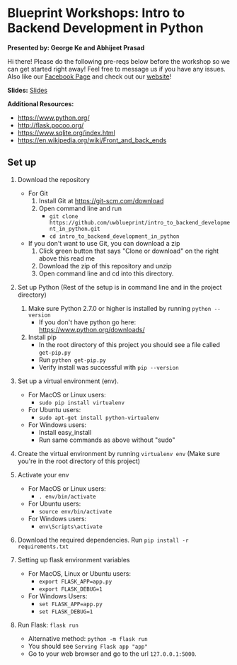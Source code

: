 # Blueprint Workshops: Intro to Backend Development in Python
**Presented by: George Ke and Abhijeet Prasad**

Hi there! Please do the following pre-reqs below before the workshop so we can get started right away! Feel free to message us if you have any issues. Also like our [Facebook Page](https://www.facebook.com/uwblueprint/) and check out our [website](https://www.uwblueprint.org/)!

**Slides:** [Slides](https://docs.google.com/presentation/d/1v-2YcJB7gdWSbYjeqB6z0F6B3GSZxJmkCJeksxXgt3U/edit)

**Additional Resources:** 
- https://www.python.org/
- http://flask.pocoo.org/
- https://www.sqlite.org/index.html
- https://en.wikipedia.org/wiki/Front_and_back_ends

## Set up

1. Download the repository
	- For Git
		1. Install Git at https://git-scm.com/download
		2. Open command line and run 
			- `git clone https://github.com/uwblueprint/intro_to_backend_development_in_python.git`
			- `cd intro_to_backend_development_in_python`
	- If you don't want to use Git, you can download a zip 
		1. Click green button that says "Clone or download" on the right above this read me
		2. Download the zip of this repository and unzip
		3. Open command line and cd into this directory.
		
2. Set up Python (Rest of the setup is in command line and in the project directory)
	1. Make sure Python 2.7.0 or higher is installed by running `python --version`
		- If you don't have python go here: https://www.python.org/downloads/
	2. Install pip
		- In the root directory of this project you should see a file called `get-pip.py`
		- Run `python get-pip.py`
		- Verify install was successful with `pip --version`

3. Set up a virtual environment (env). 
	- For MacOS or Linux users:
		- `sudo pip install virtualenv`
	- For Ubuntu users:
		- `sudo apt-get install python-virtualenv`
	- For Windows users:
		- Install easy_install
		- Run same commands as above without "sudo"

4. Create the virtual environment by running `virtualenv env` (Make sure you're in the root directory of this project)

5. Activate your env 
	- For MacOS or Linux users:
		- `. env/bin/activate`
	- For Ubuntu users:
		- `source env/bin/activate`
	- For Windows users:
		- `env\Scripts\activate`
		
6. Download the required dependencies. Run `pip install -r requirements.txt`

7. Setting up flask environment variables
	- For MacOS, Linux or Ubuntu users:
		- `export FLASK_APP=app.py`
		- `export FLASK_DEBUG=1`
	- For Windows Users:
		- `set FLASK_APP=app.py`
		- `set FLASK_DEBUG=1`
		
8. Run Flask: `flask run` 
	- Alternative method: `python -m flask run`
	- You should see `Serving Flask app "app"`
	- Go to your web browser and go to the url `127.0.0.1:5000`.
